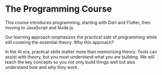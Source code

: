 # The Programming Course

This course introduces programming, starting with Dart and Flutter, then moving to JavaScript and Node.js.

Our learning approach emphasizes the practical side of programming while still covering the essential theory.
Why this approach?

In the AI era, practical skills matter more than memorizing theory. Tools can assist with theory, but you must understand what you are building.
We will teach the key concepts so you not only build things well but also understand how and why they work.
